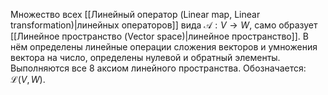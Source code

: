 Множество всех [[Линейный оператор (Linear map, Linear transformation)|линейных операторов]] вида $\mathcal A: V \rightarrow W$, само образует [[Линейное пространство (Vector space)|линейное пространство]]. В нём определены линейные операции сложения векторов и умножения вектора на число, определены нулевой и обратный элементы. Выполняются все 8 аксиом линейного пространства. Обозначается: $\mathcal L(V, W)$.